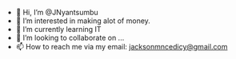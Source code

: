 - 👋 Hi, I’m @JNyantsumbu
- 👀 I’m interested in making alot of money.
- 🌱 I’m currently learning IT
- 💞️ I’m looking to collaborate on ...
- 📫 How to reach me via my email: jacksonmncedicy@gmail.com

<!---
JNyantsumbu/JNyantsumbu is a ✨ special ✨ repository because its `README.md` (this file) appears on your GitHub profile.
You can click the Preview link to take a look at your changes.
--->
